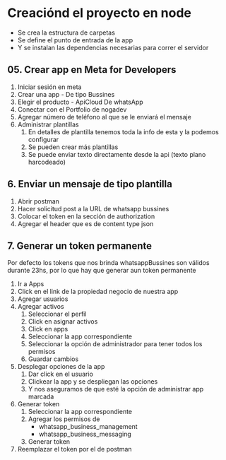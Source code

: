 # Creaciónd el proyecto en node
  - Se crea la estructura de carpetas 
  - Se define el punto de entrada de la app
  - Y se instalan las dependencias necesarias para correr el servidor
## 05. Crear app en Meta for Developers
  1. Iniciar sesión en meta
  2. Crear una app
    - De tipo Bussines
  3. Elegir el producto
    - ApiCloud De whatsApp
  4. Conectar con el Portfolio de nogadev
  5. Agregar número de teléfono al que se le enviará el mensaje
  6. Administrar plantillas 
     1. En detalles de plantilla tenemos toda la info de esta y la podemos configurar
     2. Se pueden crear más plantillas
     3. Se puede enviar texto directamente desde la api (texto plano harcodeado)
## 6. Enviar un mensaje de tipo plantilla
  1. Abrir postman
  2. Hacer solicitud post a la URL de whatsapp bussines
  3. Colocar el token en la sección de authorization
  4. Agregar el header que es de content type json
## 7. Generar un token permanente
  Por defecto los tokens que nos brinda whatsappBussines son válidos durante 23hs, por lo que hay que generar aun token permanente
  1. Ir a Apps
  2. Click en el link de la propiedad negocio de nuestra app
  3. Agregar usuarios
  4. Agregar activos
     1. Seleccionar el perfil
     2. Click en asignar activos
     3. Click en apps
     4. Seleccionar la app correspondiente
     5. Seleccionar la opción de administrador para tener todos los permisos
     6. Guardar cambios
  5. Desplegar opciones de la app
     1. Dar click en el usuario
     2. Clickear la app y se despliegan las opciones
     3. Y nos aseguramos de que esté la opción de administrar app marcada
  6. Generar token
     1. Seleccionar la app correspondiente
     2. Agregar los permisos de 
        - whatsapp_business_management
        - whatsapp_business_messaging
     3. Generar token
  7. Reemplazar el token por el de postman
